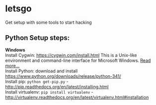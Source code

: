 letsgo
======

Get setup with some tools to start hacking

## Python Setup steps:
   **Windows**  
    Install Cygwin: <a href="https://cygwin.com/install.html">https://cygwin.com/install.html</a> 
      This is a Unix-like environment and command-line interface for Microsoft Windows. <a href="http://en.wikipedia.org/wiki/Cygwin"> Read more...</a>  
    Install Python: download and install <a href="https://www.python.org/downloads/release/python-341/">https://www.python.org/downloads/release/python-341/</a>   
    Install pip: ```python get-pip.py``` - <a href="http://pip.readthedocs.org/en/latest/installing.html">http://pip.readthedocs.org/en/latest/installing.html</a>  
    Install virtualenv: ```pip install virtualenv``` - <a href="http://virtualenv.readthedocs.org/en/latest/virtualenv.html#installation">http://virtualenv.readthedocs.org/en/latest/virtualenv.html#installation</a>
